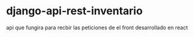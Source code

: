 # django-api-rest-inventario
api que fungira para recbir las peticiones de el front desarrollado en react
